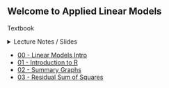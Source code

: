 ## Welcome to Applied Linear Models

Textbook 

<details>
<summary>Lecture Notes / Slides</summary>
 
* [00 - Linear Models Intro](/00_LinearModels_Intro.html) <br>
* [01 - Introduction to R](/01_Introduction_to_R.nb.html) <br>
* [02 - Summary Graphs](/02_SummaryGraphs.html) <br>
* [03 - Residual Sum of Squares](/03_RSS.html) <br>
</details>


* [00 - Linear Models Intro](/00_LinearModels_Intro.html) 
* [01 - Introduction to R](/01_Introduction_to_R.nb.html) 
* [02 - Summary Graphs](/02_SummaryGraphs.html) 
* [03 - Residual Sum of Squares](/03_RSS.html) 
